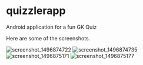 # quizzlerapp
Android application for a fun GK Quiz

Here are some of the screenshots.

![screenshot_1496874722](https://user-images.githubusercontent.com/16518448/26904604-b0897048-4bb0-11e7-8df0-3321d8af7ec4.png)
![screenshot_1496874735](https://user-images.githubusercontent.com/16518448/26904603-b088a17c-4bb0-11e7-8676-e700633c3515.png)
![screenshot_1496875171](https://user-images.githubusercontent.com/16518448/26904605-b08a17be-4bb0-11e7-8dc5-f2c24886bae5.png)
![screenshot_1496875177](https://user-images.githubusercontent.com/16518448/26904606-b08d88ea-4bb0-11e7-86c4-82f881c00108.png)

